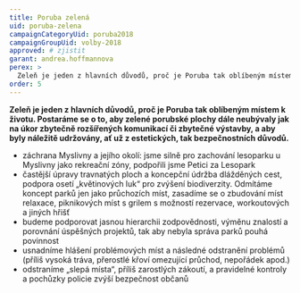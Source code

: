```yaml
---
title: Poruba zelená
uid: poruba-zelena
campaignCategoryUid: poruba2018
campaignGroupUid: volby-2018
approved: # zjistit
garant: andrea.hoffmannova
perex: >
  Zeleň je jeden z hlavních důvodů, proč je Poruba tak oblíbeným místem k životu. Postaráme se o to, aby zelené porubské plochy dále neubývaly jak na úkor zbytečně rozšířených komunikací či zbytečné výstavby, a aby byly náležitě udržovány, ať už z estetických, tak bezpečnostních důvodů.
order: 5
---
```


**Zeleň je jeden z hlavních důvodů, proč je Poruba tak oblíbeným místem k životu. Postaráme se o to, aby zelené porubské plochy dále neubývaly jak na úkor zbytečně rozšířených komunikací či zbytečné výstavby, a aby byly náležitě udržovány, ať už z estetických, tak bezpečnostních důvodů.**

<ul>
    <li>záchrana Myslivny a jejího okolí: jsme silně pro zachování lesoparku u Myslivny jako rekreační zóny, podpořili jsme Petici za Lesopark</li>
    <li>častější úpravy travnatých ploch a koncepční údržba dlážděných cest, podpora osetí „květinových luk“ pro zvýšení biodiverzity. Odmítáme koncept parků jen jako průchozích míst, zasadíme se o zbudování míst relaxace, piknikových míst s grilem s možností rezervace, workoutových a jiných hřišť</li>
    <li>budeme podporovat jasnou hierarchii zodpovědnosti, výměnu znalostí a porovnání úspěšných projektů, tak aby nebyla správa parků pouhá povinnost</li>
    <li>usnadníme hlášení problémových míst a následné odstranění problémů (příliš vysoká tráva, přerostlé křoví omezující průchod, nepořádek apod.)</li>
    <li>odstraníme „slepá místa“, příliš zarostlých zákoutí, a pravidelné kontroly a pochůzky policie zvýší bezpečnost občanů</li>
</ul>
